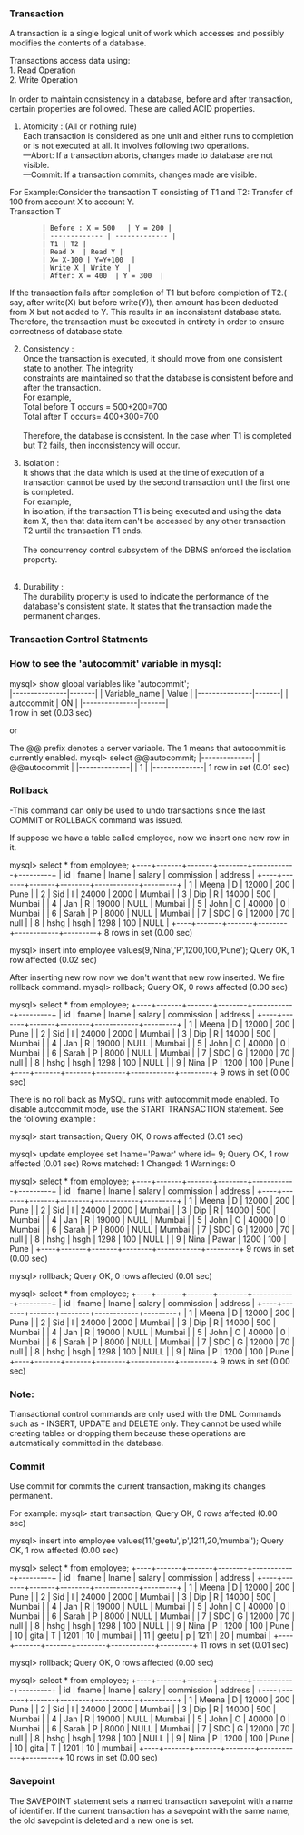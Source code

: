 ### Transaction
  A transaction is a single logical unit of work which accesses and possibly modifies the contents of a database.
  
  Transactions access data using: <br>
    1. Read Operation <br>
    2. Write Operation <br><br>
  In order to maintain consistency in a database, before and after transaction, certain properties are followed. 
  These are called ACID properties. <br>
  1. Atomicity : (All or nothing rule) <br>
      Each transaction is considered as one unit and either runs to completion or is not executed at all. 
      It involves following two operations. <br>
        —Abort: If a transaction aborts, changes made to database are not visible. <br>
        —Commit: If a transaction commits, changes made are visible. <br>
  
   For Example:Consider the transaction T consisting of T1 and T2: Transfer of 100 from account X to account Y. <br>
                    Transaction T   <br>
            
            | Before : X = 500   | Y = 200 |
            | ------------- | ------------- |
            | T1 | T2 |
            | Read X  | Read Y |
            | X= X-100 | Y=Y+100  |
            | Write X | Write Y  |
            | After: X = 400  | Y = 300  |
       
                  
        
   If the transaction fails after completion of T1 but before completion of T2.( say, after write(X) but before write(Y)),    then amount has been deducted from X but not added to Y. This results in an inconsistent database state. Therefore, the transaction must be executed in entirety in order to ensure correctness of database state. <br>

  2.  Consistency : <br>
      Once the transaction is executed, it should move from one consistent state to another. The integrity  <br>
      constraints are maintained so that the database is consistent before and after the transaction. <br>
      For example, <br>
      Total before T occurs = 500+200=700 <br> 
      Total after T occurs= 400+300=700  <br>
      <br>
      Therefore, the database is consistent. In the case when T1 is completed but T2 fails, then inconsistency will occur.           <br>
  
  3.  Isolation :<br>
      It shows that the data which is used at the time of execution of a transaction cannot be used by the second transaction       until the first one is completed.<br>
      For example,<br>
      In isolation, if the transaction T1 is being executed and using the data item X, then that data item can't be accessed         by any other transaction T2 until the transaction T1 ends.<br>
      <br>
      The concurrency control subsystem of the DBMS enforced the isolation property.<br>
      <br>
  4. Durability :<br>
    The durability property is used to indicate the performance of the database's consistent state. It states that 
    the transaction made the permanent changes. <br>
    
    
 ### Transaction Control Statments
 
 ### How to see the 'autocommit' variable in mysql: 

mysql> show global variables like 'autocommit'; <br>
|---------------|-------|
| Variable_name | Value |
|---------------|-------|
| autocommit    | ON    |
|---------------|-------| 
<br>
1 row in set (0.03 sec)

or

The @@ prefix denotes a server variable. The 1 means that autocommit is currently enabled.
mysql> select @@autocommit;
|--------------|
| @@autocommit |
|--------------|
|            1 |
|--------------|
1 row in set (0.01 sec)

### Rollback 

-This command can only be used to undo transactions since the last COMMIT or ROLLBACK command was issued.

If suppose we have a table called employee, now we insert one new row in it.

mysql> select * from employee;
+----+-------+-------+--------+------------+---------+
| id | fname | lname | salary | commission | address |
+----+-------+-------+--------+------------+---------+
|  1 | Meena | D     |  12000 |        200 | Pune    |
|  2 | Sid   | I     |  24000 |       2000 | Mumbai  |
|  3 | Dip   | R     |  14000 |        500 | Mumbai  |
|  4 | Jan   | R     |  19000 |       NULL | Mumbai  |
|  5 | John  | O     |  40000 |          0 | Mumbai  |
|  6 | Sarah | P     |   8000 |       NULL | Mumbai  |
|  7 | SDC   | G     |  12000 |         70 | null    |
|  8 | hshg  | hsgh  |   1298 |        100 | NULL    |
+----+-------+-------+--------+------------+---------+
8 rows in set (0.00 sec)

mysql> insert into employee values(9,'Nina','P',1200,100,'Pune');
Query OK, 1 row affected (0.02 sec)


After inserting new row now we don't want that new row inserted. We fire rollback command. 
mysql> rollback;
Query OK, 0 rows affected (0.00 sec)

mysql> select * from employee;
+----+-------+-------+--------+------------+---------+
| id | fname | lname | salary | commission | address |
+----+-------+-------+--------+------------+---------+
|  1 | Meena | D     |  12000 |        200 | Pune    |
|  2 | Sid   | I     |  24000 |       2000 | Mumbai  |
|  3 | Dip   | R     |  14000 |        500 | Mumbai  |
|  4 | Jan   | R     |  19000 |       NULL | Mumbai  |
|  5 | John  | O     |  40000 |          0 | Mumbai  |
|  6 | Sarah | P     |   8000 |       NULL | Mumbai  |
|  7 | SDC   | G     |  12000 |         70 | null    |
|  8 | hshg  | hsgh  |   1298 |        100 | NULL    |
|  9 | Nina  | P     |   1200 |        100 | Pune    |
+----+-------+-------+--------+------------+---------+
9 rows in set (0.00 sec)

There is no roll back as MySQL runs with autocommit mode enabled.
To disable autocommit mode, use the START TRANSACTION statement. See the following example :

mysql> start transaction;
Query OK, 0 rows affected (0.01 sec)

mysql> update employee set lname='Pawar' where id= 9;
Query OK, 1 row affected (0.01 sec)
Rows matched: 1  Changed: 1  Warnings: 0

mysql> select * from employee;
+----+-------+-------+--------+------------+---------+
| id | fname | lname | salary | commission | address |
+----+-------+-------+--------+------------+---------+
|  1 | Meena | D     |  12000 |        200 | Pune    |
|  2 | Sid   | I     |  24000 |       2000 | Mumbai  |
|  3 | Dip   | R     |  14000 |        500 | Mumbai  |
|  4 | Jan   | R     |  19000 |       NULL | Mumbai  |
|  5 | John  | O     |  40000 |          0 | Mumbai  |
|  6 | Sarah | P     |   8000 |       NULL | Mumbai  |
|  7 | SDC   | G     |  12000 |         70 | null    |
|  8 | hshg  | hsgh  |   1298 |        100 | NULL    |
|  9 | Nina  | Pawar |   1200 |        100 | Pune    |
+----+-------+-------+--------+------------+---------+
9 rows in set (0.00 sec)

mysql> rollback;
Query OK, 0 rows affected (0.01 sec)

mysql> select * from employee;
+----+-------+-------+--------+------------+---------+
| id | fname | lname | salary | commission | address |
+----+-------+-------+--------+------------+---------+
|  1 | Meena | D     |  12000 |        200 | Pune    |
|  2 | Sid   | I     |  24000 |       2000 | Mumbai  |
|  3 | Dip   | R     |  14000 |        500 | Mumbai  |
|  4 | Jan   | R     |  19000 |       NULL | Mumbai  |
|  5 | John  | O     |  40000 |          0 | Mumbai  |
|  6 | Sarah | P     |   8000 |       NULL | Mumbai  |
|  7 | SDC   | G     |  12000 |         70 | null    |
|  8 | hshg  | hsgh  |   1298 |        100 | NULL    |
|  9 | Nina  | P     |   1200 |        100 | Pune    |
+----+-------+-------+--------+------------+---------+
9 rows in set (0.00 sec)



### Note:

Transactional control commands are only used with the DML Commands such as - INSERT, UPDATE and DELETE only. They cannot be used while creating tables or dropping them because these operations are automatically committed in the database.


### Commit
Use commit for commits the current transaction, making its changes permanent.

For example: 
mysql> start transaction;
Query OK, 0 rows affected (0.00 sec)

mysql> insert into employee values(11,'geetu','p',1211,20,'mumbai');
Query OK, 1 row affected (0.00 sec)

mysql> select * from employee;
+----+-------+-------+--------+------------+---------+
| id | fname | lname | salary | commission | address |
+----+-------+-------+--------+------------+---------+
|  1 | Meena | D     |  12000 |        200 | Pune    |
|  2 | Sid   | I     |  24000 |       2000 | Mumbai  |
|  3 | Dip   | R     |  14000 |        500 | Mumbai  |
|  4 | Jan   | R     |  19000 |       NULL | Mumbai  |
|  5 | John  | O     |  40000 |          0 | Mumbai  |
|  6 | Sarah | P     |   8000 |       NULL | Mumbai  |
|  7 | SDC   | G     |  12000 |         70 | null    |
|  8 | hshg  | hsgh  |   1298 |        100 | NULL    |
|  9 | Nina  | P     |   1200 |        100 | Pune    |
| 10 | gita  | T     |   1201 |         10 | mumbai  |
| 11 | geetu | p     |   1211 |         20 | mumbai  |
+----+-------+-------+--------+------------+---------+
11 rows in set (0.01 sec)

mysql> rollback;
Query OK, 0 rows affected (0.00 sec)

mysql> select * from employee;
+----+-------+-------+--------+------------+---------+
| id | fname | lname | salary | commission | address |
+----+-------+-------+--------+------------+---------+
|  1 | Meena | D     |  12000 |        200 | Pune    |
|  2 | Sid   | I     |  24000 |       2000 | Mumbai  |
|  3 | Dip   | R     |  14000 |        500 | Mumbai  |
|  4 | Jan   | R     |  19000 |       NULL | Mumbai  |
|  5 | John  | O     |  40000 |          0 | Mumbai  |
|  6 | Sarah | P     |   8000 |       NULL | Mumbai  |
|  7 | SDC   | G     |  12000 |         70 | null    |
|  8 | hshg  | hsgh  |   1298 |        100 | NULL    |
|  9 | Nina  | P     |   1200 |        100 | Pune    |
| 10 | gita  | T     |   1201 |         10 | mumbai  |
+----+-------+-------+--------+------------+---------+
10 rows in set (0.00 sec)

 
### Savepoint

The SAVEPOINT statement sets a named transaction savepoint with a name of identifier. If the current transaction has a savepoint with the same name, the old savepoint is deleted and a new one is set.

    
    
    
    
  
